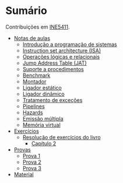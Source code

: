# Sumário

Contribuições em [INE5411](https://github.com/Leviosar/ine5411).

<script async src="https://www.googletagmanager.com/gtag/js?id=G-ZZ59R7FLW7"></script>
<script>
  window.dataLayer = window.dataLayer || [];
  function gtag(){dataLayer.push(arguments);}
  gtag('js', new Date());

  gtag('config', 'G-ZZ59R7FLW7');
</script>

- [Notas de aulas](./notas/README.md)
    - [Introdução a programação de sistemas](./notas/aex02.md)
    - [Instruction set architecture (ISA)](./notas/aex03.md)
    - [Operações lógicas e relacionais](./notas/aex04.1.md)
    - [Jump Address Table (JAT)](./notas/aex04.2.md)
    - [Suporte a procedimentos](./notas/aex05.md)
    - [Benchmark](./notas/aex10.md)
    - [Montador](./notas/aex12.md)
    - [Ligador estático](./notas/aex13.1.md)
    - [Ligador dinâmico](./notas/aex13.2.md)
    - [Tratamento de exceções](./notas/aex14.md)
    - [Pipelines](./notas/aex15.md)
    - [Hazards](./notas/aex16.md)
    - [Emissão múltipla](./notas/aex17.md)
    - [Memória virtual](./notas/aex27.md)
- [Exercícios](./exercicios/README.md)
    - [Resolução de exercícios do livro](./exercicios/livro/README.md)
        - [Capítulo 2](./exercicios/livro/capitulo_2/README.md)
- [Provas](./exercicios/README.md)
    - [Prova 1](./exercicios/provas/1/README.md)
    - [Prova 2](./exercicios/provas/2/README.md)
    - [Prova 3](./exercicios/provas/3/README.md)
- [Material](./material/README.md)